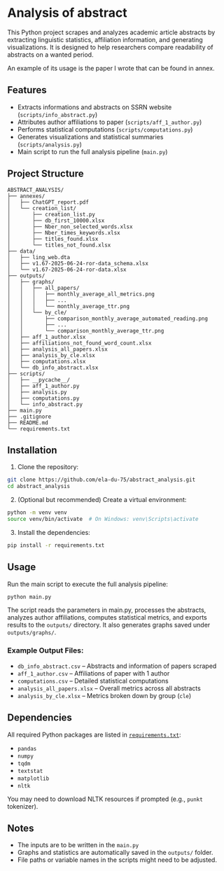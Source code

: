 # Analysis of abstract

This Python project scrapes and analyzes academic article abstracts by extracting linguistic statistics, affiliation information, and generating visualizations. It is designed to help researchers compare readability of abstracts on a wanted period.

An example of its usage is the paper I wrote that can be found in annex.

## Features

* Extracts informations and abstracts on SSRN website (`scripts/info_abstract.py`)
* Attributes author affiliations to paper (`scripts/aff_1_author.py`)
* Performs statistical computations (`scripts/computations.py`)
* Generates visualizations and statistical summaries (`scripts/analysis.py`)
* Main script to run the full analysis pipeline (`main.py`)

## Project Structure

```
ABSTRACT_ANALYSIS/
├── annexes/
│   ├── ChatGPT_report.pdf
│   └── creation_list/
│       ├── creation_list.py
│       ├── db_first_10000.xlsx
│       ├── Nber_non_selected_words.xlsx
│       ├── Nber_times_keywords.xlsx
│       ├── titles_found.xlsx
│       └── titles_not_found.xlsx
├── data/
│   ├── ling_web.dta
│   ├── v1.67-2025-06-24-ror-data_schema.xlsx
│   └── v1.67-2025-06-24-ror-data.xlsx
├── outputs/
│   ├── graphs/
│   │   ├── all_papers/
│   │   │   ├── monthly_average_all_metrics.png
│   │   │   ├── ...
│   │   │   └── monthly_average_ttr.png
│   │   └── by_cle/
│   │       ├── comparison_monthly_average_automated_reading.png
│   │       ├── ...
│   │       └── comparison_monthly_average_ttr.png
│   ├── aff_1_author.xlsx
│   ├── affiliations_not_found_word_count.xlsx
│   ├── analysis_all_papers.xlsx
│   ├── analysis_by_cle.xlsx
│   ├── computations.xlsx
│   └── db_info_abstract.xlsx
├── scripts/
│   ├── __pycache__/
│   ├── aff_1_author.py
│   ├── analysis.py
│   ├── computations.py
│   └── info_abstract.py
├── main.py
├── .gitignore
├── README.md
└── requirements.txt
```

## Installation

1. Clone the repository:

```bash
git clone https://github.com/ela-du-75/abstract_analysis.git
cd abstract_analysis
```

2. (Optional but recommended) Create a virtual environment:

```bash
python -m venv venv
source venv/bin/activate  # On Windows: venv\Scripts\activate
```

3. Install the dependencies:

```bash
pip install -r requirements.txt
```

## Usage

Run the main script to execute the full analysis pipeline:

```bash
python main.py
```

The script reads the parameters in main.py, processes the abstracts, analyzes author affiliations, computes statistical metrics, and exports results to the `outputs/` directory. It also generates graphs saved under `outputs/graphs/`.

### Example Output Files:

* `db_info_abstract.csv` – Abstracts and information of papers scraped
* `aff_1_author.csv` – Affiliations of paper with 1 author
* `computations.csv` – Detailed statistical computations
* `analysis_all_papers.xlsx` – Overall metrics across all abstracts
* `analysis_by_cle.xlsx` – Metrics broken down by group (`cle`)



## Dependencies

All required Python packages are listed in [`requirements.txt`](requirements.txt):

* `pandas`
* `numpy`
* `tqdm`
* `textstat`
* `matplotlib`
* `nltk`

You may need to download NLTK resources if prompted (e.g., `punkt` tokenizer).

## Notes

* The inputs are to be written in the `main.py`
* Graphs and statistics are automatically saved in the `outputs/` folder.
* File paths or variable names in the scripts might need to be adjusted.

